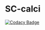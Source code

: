 # SC-calci

[![Codacy Badge](https://api.codacy.com/project/badge/Grade/bffbe764fabb4e9f8a3bd1ca56b0a6e1)](https://app.codacy.com/manual/99002604/SC-calci?utm_source=github.com&utm_medium=referral&utm_content=99002604/SC-calci&utm_campaign=Badge_Grade_Dashboard)